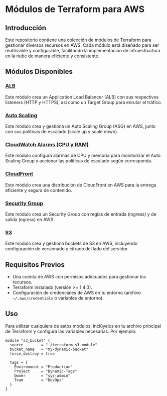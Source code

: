 # Módulos de Terraform para AWS

## Introducción

Este repositorio contiene una colección de módulos de Terraform para gestionar diversos recursos en AWS. Cada módulo está diseñado para ser reutilizable y configurable, facilitando la implementación de infraestructura en la nube de manera eficiente y consistente.

## Módulos Disponibles

### [ALB](alb/readme.md)
Este módulo crea un Application Load Balancer (ALB) con sus respectivos listeners (HTTP y HTTPS), así como un Target Group para enrutar el tráfico.

### [Auto Scaling](autoscaling/readme.md)
Este módulo crea y gestiona un Auto Scaling Group (ASG) en AWS, junto con sus políticas de escalado (scale up y scale down).

### [CloudWatch Alarms (CPU y RAM)](cloudwatch-alarms-cpu-ram/readme.md)
Este módulo configura alarmas de CPU y memoria para monitorizar el Auto Scaling Group y accionar las políticas de escalado según corresponda.

### [CloudFront](cloudfront/readme.md)
Este módulo crea una distribución de CloudFront en AWS para la entrega eficiente y segura de contenido.

### [Security Group](security_group/readme.md)
Este módulo crea un Security Group con reglas de entrada (ingress) y de salida (egress) en AWS.

### [S3](s3/readme.md)
Este módulo crea y gestiona buckets de S3 en AWS, incluyendo configuración de versionado y cifrado del lado del servidor.

## Requisitos Previos

- Una cuenta de AWS con permisos adecuados para gestionar los recursos.
- Terraform instalado (versión >= 1.4.0).
- Configuración de credenciales de AWS en tu entorno (archivo `~/.aws/credentials` o variables de entorno).

## Uso

Para utilizar cualquiera de estos módulos, inclúyelos en tu archivo principal de Terraform y configura las variables necesarias. Por ejemplo:

```hcl
module "s3_bucket" {
  source        = "./terraform-s3-module"
  bucket_name   = "my-dynamic-bucket"
  force_destroy = true

  tags = {
    Environment = "Production"
    Project     = "Dynamic-Tags"
    Owner       = "sys-admin"
    Team        = "DevOps"
  }
}